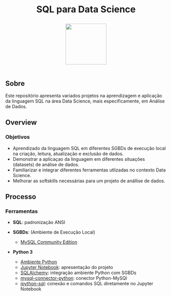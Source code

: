 # <p align="center">SQL para Data Science<p/>

<div align="center">
<picture>
  <source media="(prefers-color-scheme: dark)" srcset="https://i.imgur.com/RjY9oBo.png">
  <img width="128px" alt="" src="https://i.imgur.com/V278dTp.png">
</picture>
</div>

<br>

## Sobre

Este repositório apresenta variados projetos na aprendizagem e aplicação da linguagem SQL na área Data Science, mais especificamente, em Análise de Dados.

## Overview

### Objetivos

- Aprendizado da linguagem SQL em diferentes SGBDs de execução local na criação, leitura, atualização e exclusão de dados.
- Demonstrar a aplicaçao da linguagem em diferentes situações (datasets) de análise de dados.
- Familiarizar e integrar diferentes ferramentas utlizadas no contexto Data Science.
- Melhorar as softskills necessárias para um projeto de anállise de dados.

## Processo

### Ferramentas

- **SQL**: padronização ANSI
- **SGBDs**: (Ambiente de Execução Local)
  - [MySQL Community Edition](https://www.mysql.com/products/community/)

- **Python 3**
  - [Ambiente Python](https://www.python.org/)
  - [Jupyter Notebook](https://jupyter.org/): apresentação do projeto
  - [SQLAlchemy](https://www.sqlalchemy.org/): integração ambiente Python com SGBDs
  - [mysql-connector-python](https://pypi.org/project/mysql-connector-python/): conector Python-MySQl
  - [ipython-sql](https://pypi.org/project/ipython-sql/): conexão e comandos SQL diretamente no Jupyter Notebook


